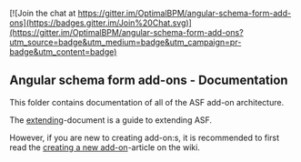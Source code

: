 [![Join the chat at https://gitter.im/OptimalBPM/angular-schema-form-add-ons](https://badges.gitter.im/Join%20Chat.svg)](https://gitter.im/OptimalBPM/angular-schema-form-add-ons?utm_source=badge&utm_medium=badge&utm_campaign=pr-badge&utm_content=badge)

## Angular schema form add-ons - Documentation

This folder contains documentation of all of the ASF add-on architecture.

The [extending](https://github.com/OptimalBPM/angular-schema-form-add-ons/blob/master/documentation/extending.md)-document is a guide to extending ASF.

However, if you are new to creating add-on:s, it is recommended to first read the [creating a new add-on](https://github.com/OptimalBPM/angular-schema-form-add-ons/wiki/Creating-a-new-add-on)-article on the wiki.